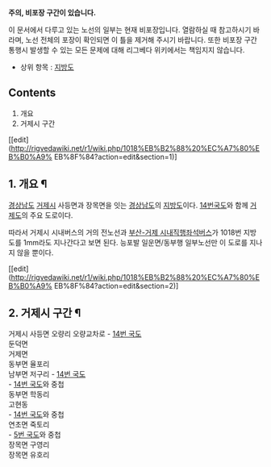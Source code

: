 **주의, 비포장 구간이 있습니다.**  
  
이 문서에서 다루고 있는 노선의 일부는 현재 비포장입니다. 열람하실 때 참고하시기 바라며, 노선 전체의 포장이 확인되면 이 틀을 제거해
주시기 바랍니다. 또한 비포장 구간 통행시 발생할 수 있는 모든 문제에 대해 리그베다 위키에서는 책임지지 않습니다.

  

  * 상위 항목 : [지방도](%EC%A7%80%EB%B0%A9%EB%8F%84.md)  

## Contents

    

1. 개요 
2. 거제시 구간 

[[edit](http://rigvedawiki.net/r1/wiki.php/1018%EB%B2%88%20%EC%A7%80%EB%B0%A9%
EB%8F%84?action=edit&section=1)]

## 1. 개요 ¶

[경상남도](%EA%B2%BD%EC%83%81%EB%82%A8%EB%8F%84.md)
[거제시](%EA%B1%B0%EC%A0%9C%EC%8B%9C.md) 사등면과 장목면을 잇는
[경상남도](%EA%B2%BD%EC%83%81%EB%82%A8%EB%8F%84.md)의
[지방도](%EC%A7%80%EB%B0%A9%EB%8F%84.md)이다. [14번국도](14%EB%B2%88%20%EA%B5%AD%EB%8F%84.md)와 함께
[거제도](%EA%B1%B0%EC%A0%9C%EB%8F%84.md)의 주요 도로이다.

  

따라서 거제시 시내버스의 거의 전노선과 [부산-거제 시내직행좌석버스](%EB%B6%80%EC%82%B0-%EA%B1%B0%EC%A0%9C%20%EC%8B%9C%EB%82%B4%EC%A7%81%ED%96%89%EC%A2%8C%EC%84%9D%EB%B2%84%EC%8A%A4.md)가 1018번 지방도를 1mm라도 지나간다고 보면 된다. 능포발 일운면/동부행 일부노선만 이 도로를 지나지 않을 뿐이다.

  

[[edit](http://rigvedawiki.net/r1/wiki.php/1018%EB%B2%88%20%EC%A7%80%EB%B0%A9%
EB%8F%84?action=edit&section=2)]

## 2. 거제시 구간 ¶

거제시 사등면 오량리 오량교차로 - [14번 국도](14%EB%B2%88%20%EA%B5%AD%EB%8F%84.md)  
둔덕면  
거제면  
동부면 율포리  
남부면 저구리 - [14번 국도](14%EB%B2%88%20%EA%B5%AD%EB%8F%84.md)  
\- [14번 국도](14%EB%B2%88%20%EA%B5%AD%EB%8F%84.md)와 중첩  
동부면 학동리  
고현동  
\- [14번 국도](14%EB%B2%88%20%EA%B5%AD%EB%8F%84.md)와 중첩  
연초면 죽토리  
\- [5번 국도](5%EB%B2%88%20%EA%B5%AD%EB%8F%84.md)와 중첩  
장목면 구영리  
장목면 유호리

